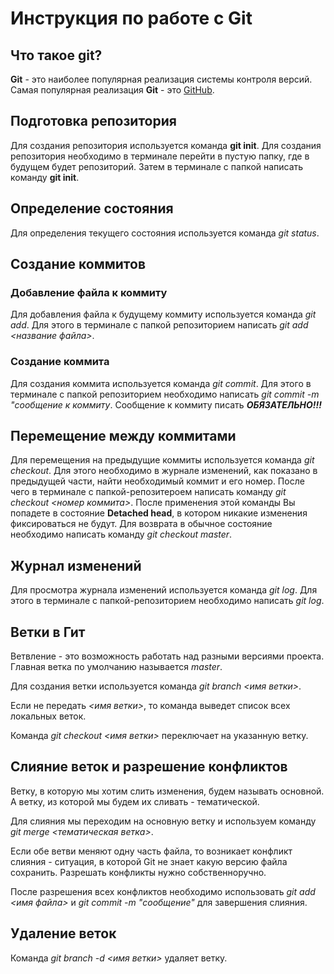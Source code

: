 # Инструкция по работе с Git

## Что такое git?
**Git** - это наиболее популярная реализация системы контроля версий. Самая популярная реализация **Git** - это [GitHub](https://github.com).

## Подготовка репозитория
Для создания репозитория используется команда **git init**. Для создания репозитория необходимо в терминале перейти в пустую папку, где в будущем будет репозиторий. Затем в терминале с папкой написать команду **git init**.

## Определение состояния
Для определения текущего состояния используется команда *git status*.

## Создание коммитов

### Добавление файла к коммиту
Для добавления файла к будущему коммиту используется команда *git add*. Для этого в терминале с папкой репозиторием написать *git add <название файла>*.

### Создание коммита
Для создания коммита используется команда *git commit*. Для этого в терминале с папкой репозиторием необходимо написать *git commit -m "сообщение к коммиту*. Сообщение к коммиту писать ***ОБЯЗАТЕЛЬНО!!!***

## Перемещение между коммитами
Для перемещения на предыдущие коммиты используется команда *git checkout*. Для этого необходимо в журнале изменений, как показано в предыдущей части, найти необходимый коммит и его номер. После чего в терминале с папкой-репозитероем написать команду *git checkout <номер коммита>*. После применения этой команды Вы попадете в состояние **Detached head**, в котором никакие изменения фиксироваться не будут. Для возврата в обычное состояние необходимо написать команду *git checkout master*.

## Журнал изменений
Для просмотра журнала изменений используется команда *git log*. Для этого в терминале с папкой-репозиторием необходимо написать *git log*.

## Ветки в Гит
Ветвление - это возможность работать над разными версиями проекта. Главная ветка по умолчанию называется *master*.


Для создания ветки используется команда *git branch <имя ветки>*.

Если не передать *<имя ветки>*, то команда выведет список всех локальных веток.

Команда *git checkout <имя ветки>* переключает на указанную ветку.

## Слияние веток и разрешение конфликтов
Ветку, в которую мы хотим слить изменения, будем называть основной. А ветку, из которой мы будем их сливать - тематической.

Для слияния мы переходим на основную ветку и используем команду *git merge <тематическая ветка>*.

Если обе ветви меняют одну часть файла, то возникает конфликт слияния - ситуация, в которой Git не знает какую версию файла сохранить. Разрешать конфликты нужно собственноручно.

После разрешения всех конфликтов необходимо использовать *git add <имя файла>* и *git commit -m "сообщение"* для завершения слияния.

## Удаление веток
Команда *git branch -d <имя ветки>* удаляет ветку.
